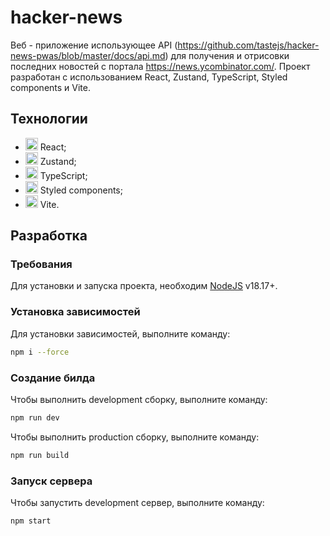 # hacker-news

Веб - приложение использующее API (https://github.com/tastejs/hacker-news-pwas/blob/master/docs/api.md) для получения и отрисовки последних новостей с портала https://news.ycombinator.com/. Проект разработан с использованием React, Zustand, TypeScript, Styled components и Vite.

## Технологии

- <img height="20" src="https://user-images.githubusercontent.com/25181517/183897015-94a058a6-b86e-4e42-a37f-bf92061753e5.png"> React;
- <img height="20" src="https://user-images.githubusercontent.com/958486/218346783-72be5ae3-b953-4dd7-b239-788a882fdad6.svg"> Zustand;
- <img height="20" src="https://user-images.githubusercontent.com/25181517/183890598-19a0ac2d-e88a-4005-a8df-1ee36782fde1.png"> TypeScript;
- <img height="20" src="https://github.com/marwin1991/profile-technology-icons/assets/25181517/2a36d1f6-2198-4726-89ac-2148ce46a69a"> Styled components;
- <img height="20" src="https://github-production-user-asset-6210df.s3.amazonaws.com/62091613/261395532-b40892ef-efb8-4b0e-a6b5-d1cfc2f3fc35.png"> Vite.

## Разработка

### Требования

Для установки и запуска проекта, необходим [NodeJS](https://nodejs.org/) v18.17+.

### Установка зависимостей

Для установки зависимостей, выполните команду:

```sh
npm i --force
```

### Создание билда

Чтобы выполнить development сборку, выполните команду:

```sh
npm run dev
```

Чтобы выполнить production сборку, выполните команду:

```sh
npm run build
```

### Запуск сервера

Чтобы запустить development сервер, выполните команду:

```sh
npm start
```
